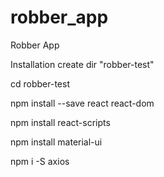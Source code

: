 # robber_app
Robber App

Installation
create dir "robber-test"

cd robber-test

npm install --save react react-dom

npm install react-scripts

npm install material-ui

npm i -S axios


